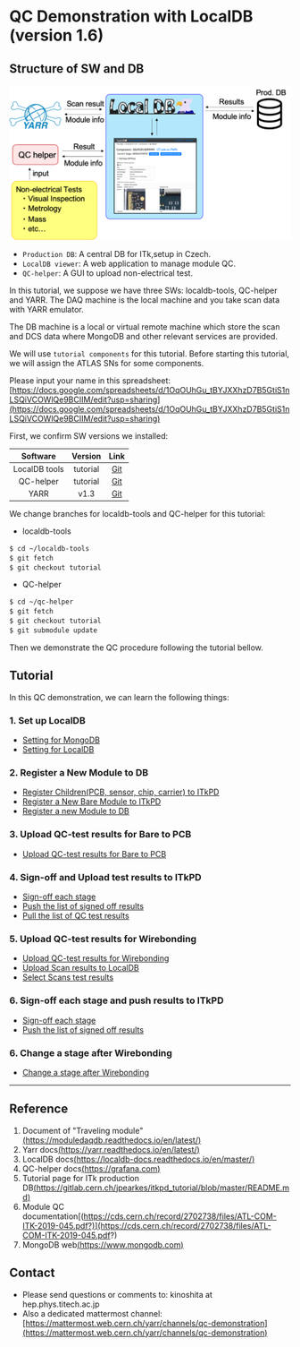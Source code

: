 # QC Demonstration with LocalDB (version 1.6)

## Structure of SW and DB
![SW_Structure](../images/qc-flow/Demo_sw.png)

* `Production DB`: A central DB for ITk,setup in Czech.
* `LocalDB viewer`: A web application to manage module QC.
* `QC-helper`: A GUI to upload non-electrical test.

In this tutorial, we suppose we have three SWs: localdb-tools, QC-helper and YARR.
The DAQ machine is the local machine and you take scan data with YARR emulator.

The DB machine is a local or virtual remote machine which store the scan and DCS data where MongoDB and other relevant services are provided.


We will use `tutorial components` for this tutorial. Before starting this tutorial, we will assign the ATLAS SNs for some components.

Please input your name in this spreadsheet:
[https://docs.google.com/spreadsheets/d/1OqOUhGu_tBYJXXhzD7B5GtiS1nLSQiVCOWlQe9BCIIM/edit?usp=sharing](https://docs.google.com/spreadsheets/d/1OqOUhGu_tBYJXXhzD7B5GtiS1nLSQiVCOWlQe9BCIIM/edit?usp=sharing)


First, we confirm SW versions we installed:

|Software  |Version      |Link       |
|:-------:|:------------:|:---------:|
|LocalDB tools|tutorial   |[Git](https://gitlab.cern.ch/YARR/localdb-tools/)   |
|QC-helper|tutorial  |[Git](https://gitlab.cern.ch/atlas-itk/sw/db/pixels/qc-viz-tools-dev/qc-helper/)    |
|YARR   |v1.3   |[Git](https://gitlab.cern.ch/YARR/YARR/tree/master)    |

We change branches for localdb-tools and QC-helper for this tutorial:<br>

- localdb-tools
```bash
$ cd ~/localdb-tools
$ git fetch
$ git checkout tutorial
```
- QC-helper
```bash
$ cd ~/qc-helper
$ git fetch
$ git checkout tutorial
$ git submodule update
```

Then we demonstrate the QC procedure following the tutorial bellow.

## Tutorial
In this QC demonstration, we can learn the following things:

### 1. Set up LocalDB
* [Setting for MongoDB](mongodb.md)
* [Setting for LocalDB](viewer.md)

### 2. Register a New Module to DB
* [Register Children(PCB, sensor, chip, carrier) to ITkPD](register_children.md)
* [Register a New Bare Module to ITkPD](register_bare.md)
* [Register a new Module to DB](register_module.md)

### 3. Upload QC-test results for Bare to PCB
* [Upload QC-test results for Bare to PCB](nonelectricalbare.md)

### 4. Sign-off and Upload test results to ITkPD
* [Sign-off each stage](signoffbare.md)
* [Push the list of signed off results](upload_itkpdbare.md)
* [Pull the list of QC test results](download_results.md)

### 5. Upload QC-test results for Wirebonding
* [Upload QC-test results for Wirebonding](nonelectricalwire.md)
* [Upload Scan results to LocalDB](scanconsole.md)
* [Select Scans test results](upload_resultwire.md)

### 6. Sign-off each stage and push results to ITkPD
* [Sign-off each stage](signoffwire.md)
* [Push the list of signed off results](upload_itkpdwire.md)

### 6. Change a stage after Wirebonding
* [Change a stage after Wirebonding](change_stage.md)


<hr>

## Reference

1. Document of "Traveling module"[(https://moduledaqdb.readthedocs.io/en/latest/)](https://moduledaqdb.readthedocs.io/en/latest/)
2. Yarr docs[(https://yarr.readthedocs.io/en/latest/)](https://yarr.readthedocs.io/en/latest/)
3. LocalDB docs[(https://localdb-docs.readthedocs.io/en/master/)](https://localdb-docs.readthedocs.io/en/master/)
4. QC-helper docs[(https://grafana.com)](https://grafana.com)
5. Tutorial page for ITk production DB[(https://gitlab.cern.ch/jpearkes/itkpd_tutorial/blob/master/README.md)](https://gitlab.cern.ch/jpearkes/itkpd_tutorial/blob/master/README.md)
6. Module QC documentation[(https://cds.cern.ch/record/2702738/files/ATL-COM-ITK-2019-045.pdf?)](https://cds.cern.ch/record/2702738/files/ATL-COM-ITK-2019-045.pdf?)
7. MongoDB web[(https://www.mongodb.com)](https://www.mongodb.com)

## Contact

* Please send questions or comments to: kinoshita at hep.phys.titech.ac.jp
* Also a dedicated mattermost channel:[https://mattermost.web.cern.ch/yarr/channels/qc-demonstration](https://mattermost.web.cern.ch/yarr/channels/qc-demonstration)
